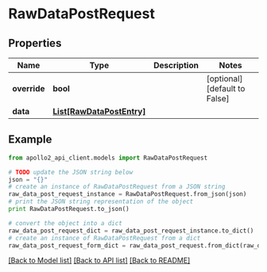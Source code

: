 # RawDataPostRequest


## Properties
Name | Type | Description | Notes
------------ | ------------- | ------------- | -------------
**override** | **bool** |  | [optional] [default to False]
**data** | [**List[RawDataPostEntry]**](RawDataPostEntry.md) |  | 

## Example

```python
from apollo2_api_client.models import RawDataPostRequest

# TODO update the JSON string below
json = "{}"
# create an instance of RawDataPostRequest from a JSON string
raw_data_post_request_instance = RawDataPostRequest.from_json(json)
# print the JSON string representation of the object
print RawDataPostRequest.to_json()

# convert the object into a dict
raw_data_post_request_dict = raw_data_post_request_instance.to_dict()
# create an instance of RawDataPostRequest from a dict
raw_data_post_request_form_dict = raw_data_post_request.from_dict(raw_data_post_request_dict)
```
[[Back to Model list]](../README.md#documentation-for-models) [[Back to API list]](../README.md#documentation-for-api-endpoints) [[Back to README]](../README.md)


